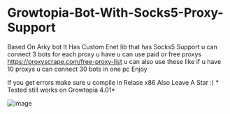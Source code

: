 # Growtopia-Bot-With-Socks5-Proxy-Support
Based On Arky bot It Has Custom Enet lib that has Socks5 Support u can connect 3 bots for each proxy u have u can use paid or free proxys https://proxyscrape.com/free-proxy-list u can also use these like if u have 10 proxys u can connect 30 bots in one pc  Enjoy

If you get errors make sure u compile in Relase x86 Also Leave A Star :)   *  Tested still works on Growtopia 4.01*

![image](https://user-images.githubusercontent.com/92208108/182427209-cd17d6c5-7c3d-4fad-a598-c2f8ce77fa76.png)
